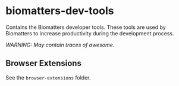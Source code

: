 # biomatters-dev-tools
Contains the Biomatters developer tools. These tools are used by Biomatters to increase productivity during the development process. 

*WARNING: May contain traces of awesome.*

## Browser Extensions
See the `browser-extensions` folder.
